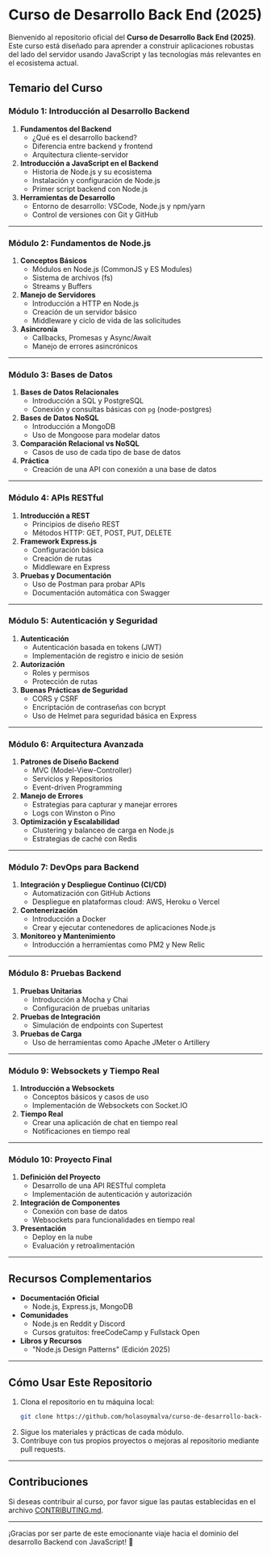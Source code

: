 # Curso de Desarrollo Back End (2025)

Bienvenido al repositorio oficial del **Curso de Desarrollo Back End (2025)**. Este curso está diseñado para aprender a construir aplicaciones robustas del lado del servidor usando JavaScript y las tecnologías más relevantes en el ecosistema actual.

## Temario del Curso

### **Módulo 1: Introducción al Desarrollo Backend**
1. **Fundamentos del Backend**
   - ¿Qué es el desarrollo backend?
   - Diferencia entre backend y frontend
   - Arquitectura cliente-servidor
2. **Introducción a JavaScript en el Backend**
   - Historia de Node.js y su ecosistema
   - Instalación y configuración de Node.js
   - Primer script backend con Node.js
3. **Herramientas de Desarrollo**
   - Entorno de desarrollo: VSCode, Node.js y npm/yarn
   - Control de versiones con Git y GitHub

---

### **Módulo 2: Fundamentos de Node.js**
1. **Conceptos Básicos**
   - Módulos en Node.js (CommonJS y ES Modules)
   - Sistema de archivos (fs)
   - Streams y Buffers
2. **Manejo de Servidores**
   - Introducción a HTTP en Node.js
   - Creación de un servidor básico
   - Middleware y ciclo de vida de las solicitudes
3. **Asincronía**
   - Callbacks, Promesas y Async/Await
   - Manejo de errores asincrónicos

---

### **Módulo 3: Bases de Datos**
1. **Bases de Datos Relacionales**
   - Introducción a SQL y PostgreSQL
   - Conexión y consultas básicas con `pg` (node-postgres)
2. **Bases de Datos NoSQL**
   - Introducción a MongoDB
   - Uso de Mongoose para modelar datos
3. **Comparación Relacional vs NoSQL**
   - Casos de uso de cada tipo de base de datos
4. **Práctica**
   - Creación de una API con conexión a una base de datos

---

### **Módulo 4: APIs RESTful**
1. **Introducción a REST**
   - Principios de diseño REST
   - Métodos HTTP: GET, POST, PUT, DELETE
2. **Framework Express.js**
   - Configuración básica
   - Creación de rutas
   - Middleware en Express
3. **Pruebas y Documentación**
   - Uso de Postman para probar APIs
   - Documentación automática con Swagger

---

### **Módulo 5: Autenticación y Seguridad**
1. **Autenticación**
   - Autenticación basada en tokens (JWT)
   - Implementación de registro e inicio de sesión
2. **Autorización**
   - Roles y permisos
   - Protección de rutas
3. **Buenas Prácticas de Seguridad**
   - CORS y CSRF
   - Encriptación de contraseñas con bcrypt
   - Uso de Helmet para seguridad básica en Express

---

### **Módulo 6: Arquitectura Avanzada**
1. **Patrones de Diseño Backend**
   - MVC (Model-View-Controller)
   - Servicios y Repositorios
   - Event-driven Programming
2. **Manejo de Errores**
   - Estrategias para capturar y manejar errores
   - Logs con Winston o Pino
3. **Optimización y Escalabilidad**
   - Clustering y balanceo de carga en Node.js
   - Estrategias de caché con Redis

---

### **Módulo 7: DevOps para Backend**
1. **Integración y Despliegue Continuo (CI/CD)**
   - Automatización con GitHub Actions
   - Despliegue en plataformas cloud: AWS, Heroku o Vercel
2. **Contenerización**
   - Introducción a Docker
   - Crear y ejecutar contenedores de aplicaciones Node.js
3. **Monitoreo y Mantenimiento**
   - Introducción a herramientas como PM2 y New Relic

---

### **Módulo 8: Pruebas Backend**
1. **Pruebas Unitarias**
   - Introducción a Mocha y Chai
   - Configuración de pruebas unitarias
2. **Pruebas de Integración**
   - Simulación de endpoints con Supertest
3. **Pruebas de Carga**
   - Uso de herramientas como Apache JMeter o Artillery

---

### **Módulo 9: Websockets y Tiempo Real**
1. **Introducción a Websockets**
   - Conceptos básicos y casos de uso
   - Implementación de Websockets con Socket.IO
2. **Tiempo Real**
   - Crear una aplicación de chat en tiempo real
   - Notificaciones en tiempo real

---

### **Módulo 10: Proyecto Final**
1. **Definición del Proyecto**
   - Desarrollo de una API RESTful completa
   - Implementación de autenticación y autorización
2. **Integración de Componentes**
   - Conexión con base de datos
   - Websockets para funcionalidades en tiempo real
3. **Presentación**
   - Deploy en la nube
   - Evaluación y retroalimentación

---

## Recursos Complementarios
- **Documentación Oficial**
   - Node.js, Express.js, MongoDB
- **Comunidades**
   - Node.js en Reddit y Discord
   - Cursos gratuitos: freeCodeCamp y Fullstack Open
- **Libros y Recursos**
   - "Node.js Design Patterns" (Edición 2025)

---

## Cómo Usar Este Repositorio
1. Clona el repositorio en tu máquina local:
   ```bash
   git clone https://github.com/holasoymalva/curso-de-desarrollo-back-end-2025.git
   ```
2. Sigue los materiales y prácticas de cada módulo.
3. Contribuye con tus propios proyectos o mejoras al repositorio mediante pull requests.

---

## Contribuciones
Si deseas contribuir al curso, por favor sigue las pautas establecidas en el archivo [CONTRIBUTING.md](CONTRIBUTING.md).

---

¡Gracias por ser parte de este emocionante viaje hacia el dominio del desarrollo Backend con JavaScript! 🚀
